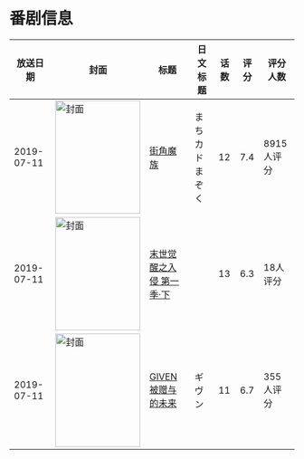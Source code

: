 # 番剧信息

|放送日期|封面|标题|日文标题|话数|评分|评分人数|
|---|---|---|---|---|---|---|
|2019-07-11|<img src="https://lain.bgm.tv/pic/cover/c/af/22/272510_BZ00p.jpg" alt="封面" style="width:150px;height:200px;object-fit:cover;">|[街角魔族](https://bangumi.tv/subject/272510)|まちカドまぞく|12|7.4|8915人评分|
|2019-07-11|<img src="https://lain.bgm.tv/pic/cover/c/1f/3a/256721_uX66s.jpg" alt="封面" style="width:150px;height:200px;object-fit:cover;">|[末世觉醒之入侵 第一季·下](https://bangumi.tv/subject/256721)||13|6.3|18人评分|
|2019-07-11|<img src="https://lain.bgm.tv/pic/cover/c/5b/66/277518_7K1U7.jpg" alt="封面" style="width:150px;height:200px;object-fit:cover;">|[GIVEN 被赠与的未来](https://bangumi.tv/subject/277518)|ギヴン|11|6.7|355人评分|
